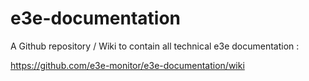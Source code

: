 # e3e-documentation
A Github repository / Wiki to contain all technical e3e documentation :

https://github.com/e3e-monitor/e3e-documentation/wiki
